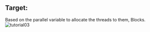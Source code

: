 ## Target:
Based on the parallel variable to allocate the threads to them, Blocks.
![tutorial03](https://user-images.githubusercontent.com/62839136/184139915-adeab7e3-9653-49c8-8d75-53028ec14698.png)
